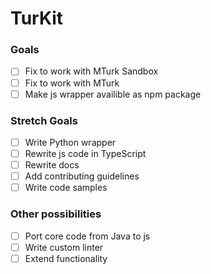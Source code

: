 # TurKit

### Goals
- [ ] Fix to work with MTurk Sandbox
- [ ] Fix to work with MTurk
- [ ] Make js wrapper availible as npm package

### Stretch Goals
- [ ] Write Python wrapper
- [ ] Rewrite js code in TypeScript
- [ ] Rewrite docs
- [ ] Add contributing guidelines
- [ ] Write code samples

### Other possibilities
- [ ] Port core code from Java to js
- [ ] Write custom linter
- [ ] Extend functionality
